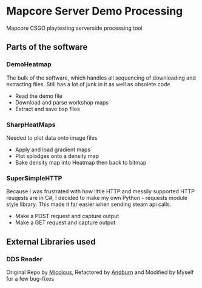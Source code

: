 # Mapcore Server Demo Processing
Mapcore CSGO playtesting serverside processing tool

## Parts of the software
### DemoHeatmap
The bulk of the software, which handles all sequencing of downloading and extracting files. Still has a lot of junk in it as well as obsolete code

- Read the demo file
- Download and parse workshop maps
- Extract and save bsp files

### SharpHeatMaps
Needed to plot data onto image files

- Apply and load gradient maps
- Plot splodges onto a density map
- Bake density map into Heatmap then back to bitmap

### SuperSimpleHTTP
Because I was frustrated with how little HTTP and messily supported HTTP reuqests are in C#, I decided to make my own Python - requests module style library. This made it far easier when sending steam api calls.

- Make a POST request and capture output
- Make a GET request and capture output

## External Libraries used
### DDS Reader
Original Repo by [Micolous](https://github.com/micolous/igaeditor),
Refactored by [Andburn](https://github.com/andburn/dds-reader)
and Modified by Myself for a few bug-fixes
